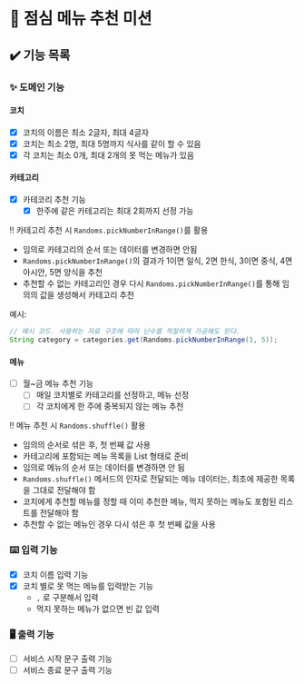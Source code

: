 # 🍱 점심 메뉴 추천 미션

## ✔️ 기능 목록

### ✨ 도메인 기능

#### 코치
  - [X] 코치의 이름은 최소 2글자, 최대 4글자
  - [X] 코치는 최소 2명, 최대 5명까지 식사를 같이 할 수 있음
  - [X] 각 코치는 최소 0개, 최대 2개의 못 먹는 메뉴가 있음

#### 카테고리
- [X] 카테코리 추천 기능
  - [X] 한주에 같은 카테고리는 최대 2회까지 선정 가능  

‼️ 카테고리 추천 시 `Randoms.pickNumberInRange()`를 활용  
- 임의로 카테고리의 순서 또는 데이터를 변경하면 안됨
- `Randoms.pickNumberInRange()`의 결과가 1이면 일식, 2면 한식, 3이면 중식, 4면 아시안, 5면 양식을 추천
- 추천할 수 없는 카테고리인 경우 다시 `Randoms.pickNumberInRange()`를 통해 임의의 값을 생성해서 카테고리 추천

예시: 
  
```java
// 예시 코드. 사용하는 자료 구조에 따라 난수를 적절하게 가공해도 된다.
String category = categories.get(Randoms.pickNumberInRange(1, 5));
```

#### 메뉴
- [ ] 월~금 메뉴 추천 기능
    - [ ] 매일 코치별로 카테고리를 선정하고, 메뉴 선정
    - [ ] 각 코치에게 한 주에 중복되지 않는 메뉴 추천

‼️ 메뉴 추천 시 `Randoms.shuffle()` 활용
- 임의의 순서로 섞은 후, 첫 번째 값 사용
- 카테고리에 포함되는 메뉴 목록을 List<String> 형태로 준비
- 임의로 메뉴의 순서 또는 데이터를 변경하면 안 됨
- `Randoms.shuffle()` 메서드의 인자로 전달되는 메뉴 데이터는, 최초에 제공한 목록을 그대로 전달해야 함
- 코치에게 추천할 메뉴를 정할 때 이미 추천한 메뉴, 먹지 못하는 메뉴도 포함된 리스트를 전달해야 함
- 추천할 수 없는 메뉴인 경우 다시 섞은 후 첫 번째 값을 사용

### ⌨️ 입력 기능
- [X] 코치 이름 입력 기능
- [X] 코치 별로 못 먹는 메뉴를 입력받는 기능
  - `,` 로 구분해서 입력
  - 먹지 못하는 메뉴가 없으면 빈 값 입력

### 🖥️ 출력 기능
- [ ] 서비스 시작 문구 출력 기능
- [ ] 서비스 종료 문구 출력 기능
